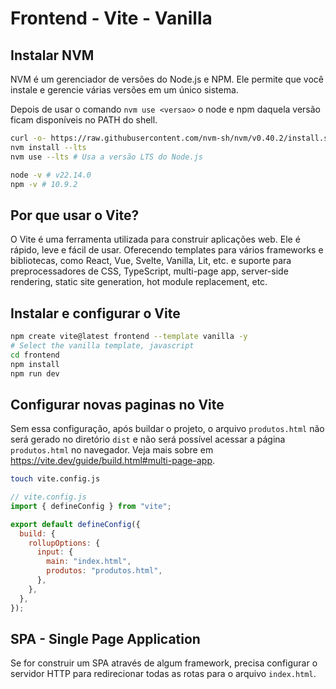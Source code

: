 # Frontend - Vite - Vanilla

## Instalar NVM

NVM é um gerenciador de versões do Node.js e NPM. Ele permite que você instale e gerencie várias versões em um único sistema.

Depois de usar o comando `nvm use <versao>` o node e npm daquela versão ficam disponíveis no PATH do shell.

```bash
curl -o- https://raw.githubusercontent.com/nvm-sh/nvm/v0.40.2/install.sh | bash
nvm install --lts
nvm use --lts # Usa a versão LTS do Node.js

node -v # v22.14.0
npm -v # 10.9.2
```

## Por que usar o Vite?

O Vite é uma ferramenta utilizada para construir aplicações web. Ele é rápido, leve e fácil de usar. Oferecendo templates para vários frameworks e bibliotecas, como React, Vue, Svelte, Vanilla, Lit, etc. e suporte para preprocessadores de CSS, TypeScript, multi-page app, server-side rendering, static site generation, hot module replacement, etc.

## Instalar e configurar o Vite

```bash
npm create vite@latest frontend --template vanilla -y
# Select the vanilla template, javascript
cd frontend
npm install
npm run dev
```

## Configurar novas paginas no Vite

Sem essa configuração, após buildar o projeto, o arquivo `produtos.html` não será gerado no diretório `dist` e não será possível acessar a página `produtos.html` no navegador. Veja mais sobre em https://vite.dev/guide/build.html#multi-page-app.

```bash
touch vite.config.js
```

```javascript
// vite.config.js
import { defineConfig } from "vite";

export default defineConfig({
  build: {
    rollupOptions: {
      input: {
        main: "index.html",
        produtos: "produtos.html",
      },
    },
  },
});
```

## SPA - Single Page Application

Se for construir um SPA através de algum framework, precisa configurar o servidor HTTP para redirecionar todas as rotas para o arquivo `index.html`.